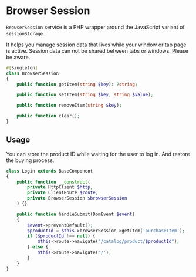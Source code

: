 # Browser Session

`BrowserSession` service is a PHP wrapper around the JavaScript variant of `sessionStorage` .

It helps you manage session data that lives while your window or tab page is active. Session data can not be shared between tabs or windows. Please be aware.

```php
#[Singleton]
class BrowserSession
{
    public function getItem(string $key): ?string;

    public function setItem(string $key, string $value);

    public function removeItem(string $key);

    public function clear();
}
```

## Usage

You can store the product ID while waiting for the user to log in. And restore the buying process.

```php
class Login extends BaseComponent
{
    public function __construct(
        private HttpClient $http, 
        private ClientRoute $route, 
        private BrowserSession $browserSession
    ) {}

    public function handleSubmit(DomEvent $event)
    {
        $event->preventDefault();
        $productId = $this->browserSession->getItem('purchaseItem');
        if ($productId !== null) {
            $this->route->navigate("/catalog/product/$productId");
        } else {
            $this->route->navigate('/');
        }
    }
}
```